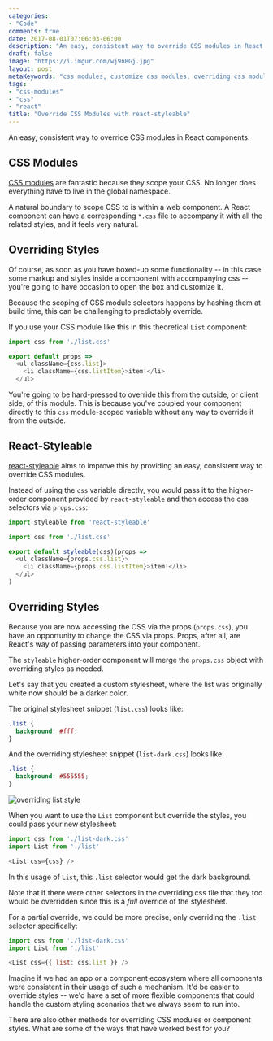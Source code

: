 ```yaml
---
categories:
- "Code"
comments: true
date: 2017-08-01T07:06:03-06:00
description: "An easy, consistent way to override CSS modules in React components."
draft: false
image: "https://i.imgur.com/wj9nBGj.jpg"
layout: post
metaKeywords: "css modules, customize css modules, overriding css modules, react-styleable"
tags:
- "css-modules"
- "css"
- "react"
title: "Override CSS Modules with react-styleable"
---
```


An easy, consistent way to override CSS modules in React components.

<!--more-->

## CSS Modules 

[CSS modules](https://github.com/css-modules/css-modules) are fantastic because they scope your CSS.  No longer does everything have to live in the global namespace.

A natural boundary to scope CSS to is within a web component.  A React component can have a corresponding `*.css` file to accompany it with all the related styles, and it feels very natural.

## Overriding Styles

Of course, as soon as you have boxed-up some functionality -- in this case some markup and styles inside a component with accompanying css -- you're going to have occasion to open the box and customize it.

Because the scoping of CSS module selectors happens by hashing them at build time, this can be challenging to predictably override.

If you use your CSS module like this in this theoretical `List` component:

```js
import css from './list.css'

export default props => 
  <ul className={css.list}>
    <li className={css.listItem}>item!</li>
  </ul>
```

You're going to be hard-pressed to override this from the outside, or client side, of this module.  This is because you've coupled your component directly to this `css` module-scoped variable without any way to override it from the outside.

## React-Styleable

[react-styleable](https://www.npmjs.com/package/react-styleable) aims to improve this by providing an easy, consistent way to override CSS modules.

Instead of using the `css` variable directly, you would pass it to the higher-order component provided by `react-styleable` and then access the css selectors via `props.css`:

```js
import styleable from 'react-styleable'

import css from './list.css'

export default styleable(css)(props => 
  <ul className={props.css.list}>
    <li className={props.css.listItem}>item!</li>
  </ul>
)
```

## Overriding Styles

Because you are now accessing the CSS via the props (`props.css`), you have an opportunity to change the CSS via props.  Props, after all, are React's way of passing parameters into your component.

The `styleable` higher-order component will merge the `props.css` object with overriding styles as needed.

Let's say that you created a custom stylesheet, where the list was originally white now should be a darker color.

The original stylesheet snippet (`list.css`) looks like:

```css
.list {
  background: #fff;
}
```

And the overriding stylesheet snippet (`list-dark.css`) looks like:

```css
.list {
  background: #555555;
}
```

![overriding list style](https://i.imgur.com/w0exenI.jpg)

When you want to use the `List` component but override the styles, you could pass your new stylesheet:

```js
import css from './list-dark.css'
import List from './list'

<List css={css} />
```

In this usage of `List`, this `.list` selector would get the dark background.  

Note that if there were other selectors in the overriding css file that they too would be overridden since this is a _full_ override of the stylesheet.  

For a partial override, we could be more precise, only overriding the `.list` selector specifically:

```js
import css from './list-dark.css'
import List from './list'

<List css={{ list: css.list }} />
```

Imagine if we had an app or a component ecosystem where all components were consistent in their usage of such a mechanism.  It'd be easier to override styles -- we'd have a set of more flexible components that could handle the custom styling scenarios that we always seem to run into. 

There are also other methods for overriding CSS modules or component styles.  What are some of the ways that have worked best for you?
